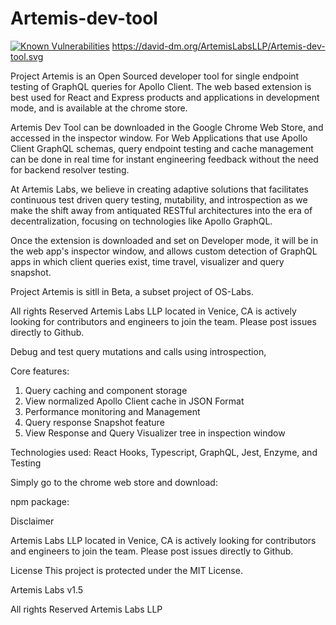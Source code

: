 # Artemis-dev-tool
[![Known Vulnerabilities](https://snyk.io/test/github/ArtemisLabsLLP/Artemis-dev-tool/badge.svg?targetFile=package.json)](https://snyk.io/test/github/ArtemisLabsLLP/Artemis-dev-tool?targetFile=package.json) https://david-dm.org/ArtemisLabsLLP/Artemis-dev-tool.svg

Project Artemis is an Open Sourced developer tool for single endpoint testing of GraphQL queries for Apollo Client. The web based extension is best used for React and Express products and applications in development mode, and is available at the chrome store. 

Artemis Dev Tool can be downloaded in the Google Chrome Web Store, and accessed in the inspector window. For Web Applications that use Apollo Client GraphQL schemas, query endpoint testing and cache management can be done in real time for instant engineering feedback without the need for backend resolver testing.

At Artemis Labs, we believe in creating adaptive solutions that facilitates continuous test driven query testing, mutability, and introspection as we make the shift away from antiquated RESTful architectures into the era of decentralization, focusing on technologies like Apollo GraphQL. 

Once the extension is downloaded and set on Developer mode, it will be in the web app's inspector window, and allows custom detection of GraphQL apps in which client queries exist, time travel, visualizer and query snapshot. 


Project Artemis is sitll in Beta, a subset project of OS-Labs.


All rights Reserved Artemis Labs LLP located in Venice, CA is actively looking for contributors and engineers to join the team. Please post issues directly to Github. 

Debug and test query mutations and calls using introspection, 

Core features:
1. Query caching and component storage
2. View normalized Apollo Client cache in JSON Format
3. Performance monitoring and Management
4. Query response Snapshot feature
5. View Response and Query Visualizer tree in inspection window

Technologies used: 
React Hooks, Typescript, GraphQL, 
Jest, Enzyme, and Testing


Simply go to the chrome web store and download:


npm package: 



Disclaimer


Artemis Labs LLP located in Venice, CA is actively looking for contributors and engineers to join the team. Please post issues directly to Github. 




License
This project is protected under the MIT License.

Artemis Labs v1.5


All rights Reserved Artemis Labs LLP 

